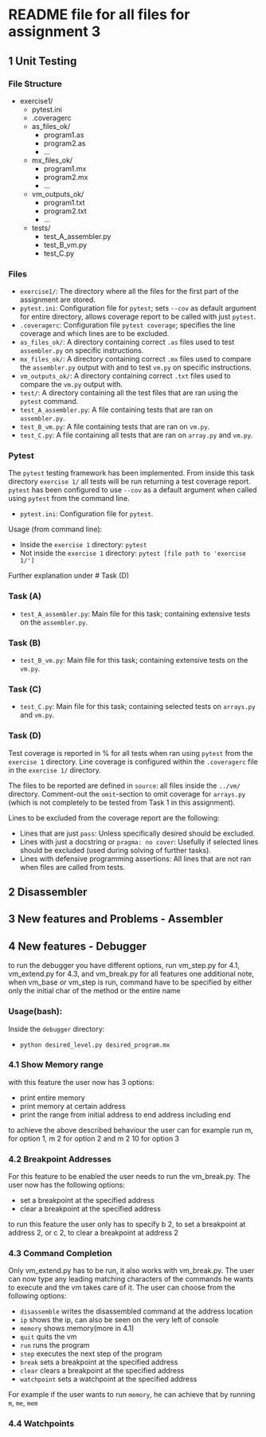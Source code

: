 # README file for all files for assignment 3
## 1 Unit Testing
### File Structure
- exercise1/
  - pytest.ini
  - .coveragerc
  - as_files_ok/
    - program1.as
    - program2.as
    - ...
  - mx_files_ok/
    - program1.mx
    - program2.mx
    - ...
  - vm_outputs_ok/
    - program1.txt
    - program2.txt
    - ...
  - tests/
    - test_A_assembler.py
    - test_B_vm.py
    - test_C.py

### Files
- `exercise1/`: The directory where all the files for the first part of the assignment are stored.
- `pytest.ini`: Configuration file for `pytest`; sets `--cov` as default argument for entire directory, allows coverage report to be called with just `pytest`.
- `.coveragerc`: Configuration file `pytest coverage`; specifies the line coverage and which lines are to be excluded.
- `as_files_ok/`: A directory containing correct `.as` files used to test `assembler.py` on specific instructions.
- `mx_files_ok/`: A directory containing correct `.mx` files used to compare the `assembler.py` output with and to test `vm.py` on specific instructions.
- `vm_outputs_ok/`: A directory containing correct `.txt` files used to compare the `vm.py` output with.
- `test/`: A directory containing all the test files that are ran using the `pytest` command.
- `test_A_assembler.py`: A file containing tests that are ran on `assembler.py`.
- `test_B_vm.py`: A file containing tests that are ran on `vm.py`.
- `test_C.py`: A file containing all tests that are ran on `array.py` and `vm.py`.

### Pytest
The `pytest` testing framework has been implemented.
From inside this task directory `exercise 1/` all tests will be run returning a test coverage report.
`pytest` has been configured to use `--cov` as a default argument when called using `pytest` from the command line.

- `pytest.ini`: Configuration file for `pytest`.

Usage (from command line):
- Inside the `exercise 1` directory:
    `pytest`
- Not inside the `exercise 1` directory:
    `pytest [file path to 'exercise 1/']`

Further explanation under # Task (D)

### Task (A)
- `test_A_assembler.py`: Main file for this task; containing extensive tests on the `assembler.py`.


### Task (B)
- `test_B_vm.py`: Main file for this task; containing extensive tests on the `vm.py`.

### Task (C)
- `test_C.py`: Main file for this task; containing selected tests on `arrays.py` and `vm.py`.

### Task (D)
Test coverage is reported in % for all tests when ran using `pytest` from the `exercise 1` directory.
Line coverage is configured within the `.coveragerc` file in the `exercise 1/` directory.

The files to be reported are defined in `source`: all files inside the `../vm/` directory.
Comment-out the `omit`-section to omit coverage for `arrays.py` (which is not completely to be tested from Task 1 in this assignment).

Lines to be excluded from the coverage report are the following:
- Lines that are just `pass`: Unless specifically desired should be excluded.
- Lines with just a docstring or `pragma: no cover`: Usefully if selected lines should be excluded (used during solving of further tasks).
- Lines with defensive programming assertions: All lines that are not ran when files are called from tests.


## 2 Disassembler

## 3 New features and Problems - Assembler

## 4 New features - Debugger
to run the debugger you have different options, run vm_step.py for 4.1, vm_extend.py for 4.3, and vm_break.py for all features
one additional note, when vm_base or vm_step is run, command have to be specified by either only the initial char of the method or the entire name


### Usage(bash):
Inside the `debugger` directory:
- `python desired_level.py desired_program.mx`

### 4.1 Show Memory range
with this feature the user now has 3 options:
- print entire memory
- print memory at certain address
- print the range from initial address to end address including end

to achieve the above described behaviour the user can for example run m, for option 1,
m 2 for option 2 and m 2 10 for option 3

### 4.2 Breakpoint Addresses 
For this feature to be enabled the user needs to run the vm_break.py. The user now has the following options:
- set a breakpoint at the specified address
- clear a breakpoint at the specified address

to run this feature the user only has to specify b 2, to set a breakpoint at address 2, or c 2, to clear a breakpoint at address 2

### 4.3 Command Completion
Only vm_extend.py has to be run, it also works with vm_break.py. The user can now type any leading matching characters of the commands he wants to execute
and the vm takes care of it.
The user can choose from the following options:
- `disassemble` writes the disassembled command at the address location
- `ip` shows the ip, can also be seen on the very left of console
- `memory` shows memory(more in 4.1)
- `quit` quits the vm
- `run` runs the program
- `step` executes the next step of the program
- `break` sets a breakpoint at the specified address
- `clear` clears a breakpoint at the specified address
- `watchpoint` sets a watchpoint at the specified address

For example if the user wants to run `memory`, he can achieve that by running `m`, `me`, `mem`

### 4.4 Watchpoints